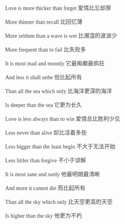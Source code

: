 <span style="color:#444444;font-family:Verdana;font-size:large;line-height:27px;white-space:normal;background-color:#FFFFFF;">
<p>
	Love is more thicker than forget 爱情比忘却厚
</p>
<p>
	More thinner than recall 比回忆薄
</p>
<p>
	More seldom than a wave is wet 比潮湿的波浪少
</p>
<p>
	More frequent than to fail 比失败多
</p>
<p>
	It is most mad and moonly 它最痴癫最疯狂
</p>
<p>
	And less it shall unbe 但比起所有
</p>
<p>
	Than all the sea which only 比海洋更深的海洋
</p>
<p>
	Is deeper than the sea 它更为长久
</p>
<p>
	Love is less always than to win 爱情总比胜利少见
</p>
<p>
	Less never than alive 却比活着多些
</p>
<p>
	Less bigger than the least begin 不大于无法开始
</p>
<p>
	Less littler than forgive 不小于谅解
</p>
<p>
	It is most sane and sunly 他最明朗最清晰
</p>
<p>
	And more it cannot die 而比起所有
</p>
<p>
	Than all the sky which only 比天空更高的天空
</p>
<p>
	Is higher than the sky 他更为不朽
</p>
</span><span style="color:#444444;font-family:Verdana;font-size:large;line-height:27px;white-space:normal;background-color:#FFFFFF;"></span>